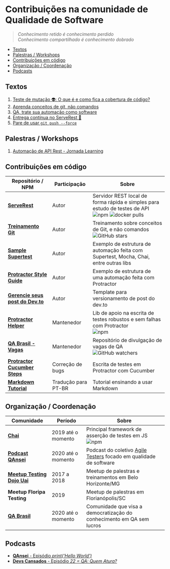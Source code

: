 # Contribuições na comunidade de Qualidade de Software

> _Conhecimento retido é conhecimento perdido_<BR>
> _Conhecimento compartilhado é conhecimento dobrado_

- [Textos](#textos)
- [Palestras / Workshops](#palestras--workshops)
- [Contribuições em código](#contribuições-em-código)
- [Organização / Coordenação](#organização--coordenação)
- [Podcasts](#podcasts)

## Textos

1. [Teste de mutação 👽: O que é e como fica a cobertura de código?](https://github.com/PauloGoncalvesBH/teste-de-mutacao)
1. [Aprenda conceitos de git, não comandos](https://github.com/PauloGoncalvesBH/treinamento-git)
1. [QA, trate sua automação como software](https://github.com/PauloGoncalvesBH/QA-trate-sua-automacao-como-software)
1. [Entrega contínua no ServeRest 🚀](https://github.com/PauloGoncalvesBH/entrega-continua-no-serverest)
1. [Pare de usar `git push --force`](https://github.com/PauloGoncalvesBH/Pare-de-usar-git-push--force)

## Palestras / Workshops

1. [Automação de API Rest - Jornada Learning](https://github.com/PauloGoncalvesBH/automacao-api-rest-jornada-learning)

## Contribuições em código

| Repositório / NPM | Participação | Sobre |
|--|--|--|
| **[ServeRest](https://github.com/PauloGoncalvesBH/ServeRest)** | Autor | Servidor REST local de forma rápida e simples para estudo de testes de API <br> ![npm](https://img.shields.io/npm/dt/serverest?style=flat-square) ![docker pulls](https://img.shields.io/docker/pulls/paulogoncalvesbh/serverest?style=flat-square) |
| **[Treinamento Git](https://github.com/PauloGoncalvesBH/treinamento-git)** | Autor | Treinamento sobre conceitos de Git, e não comandos <br> ![GitHub stars](https://img.shields.io/github/stars/paulogoncalvesbh/treinamento-git?style=flat-square) |
| **[Sample Supertest](https://github.com/PauloGoncalvesBH/sample-supertest/)** | Autor | Exemplo de estrutura de automação feita com Supertest, Mocha, Chai, entre outras libs |
| **[Protractor Style Guide](https://github.com/PauloGoncalvesBH/protractor-style-guide)** | Autor | Exemplo de estrutura de uma automação feita com Protractor |
| **[Gerencie seus post do Dev.to](https://github.com/PauloGoncalvesBH/gerencie-seus-posts-do-dev.to)** | Autor | Template para versionamento de post do dev.to |
| **[Protractor Helper](https://www.npmjs.com/package/protractor-helper)** | Mantenedor | Lib de apoio na escrita de testes robustos e sem falhas com Protractor <br> ![npm](https://img.shields.io/npm/dm/protractor-helper?style=flat-square) |
| **[QA Brasil - Vagas](https://github.com/qa-brasil/vagas)** | Mantenedor | Repositório de divulgação de vagas de QA <br> ![GitHub watchers](https://img.shields.io/github/watchers/qa-brasil/vagas?style=flat-square) |
| **[Protractor Cucumber Steps](https://github.com/Marketionist/protractor-cucumber-steps/)** | Correção de bugs | Escrita de testes em Protractor com Cucumber |
| **[Markdown Tutorial](https://agea.github.io/tutorial.md/)** | Tradução para PT-BR | Tutorial ensinando a usar Markdown |

## Organização / Coordenação

| Comunidade | Período | Sobre |
|--|--|--|
| **[Chai](https://github.com/chaijs/chai)** | 2019 até o momento | Principal framework de asserção de testes em JS <br> ![npm](https://img.shields.io/npm/dm/chai?style=flat-square) |
| **[Podcast QAnsei](https://anchor.fm/qansei)** | 2020 até o momento | Podcast do coletivo [Agile Testers](https://agiletesters.com.br/) focado em qualidade de software |
| **[Meetup Testing Dojo Uai](https://www.meetup.com/pt-BR/Testing-Dojo-Uai/)** | 2017 a 2018 | Meetup de palestras e treinamentos em Belo Horizonte/MG |
| **Meetup Floripa Testing** | 2019 | Meetup de palestras em Florianópolis/SC |
| **[QA Brasil](https://github.com/qa-brasil)** | 2020 até o momento | Comunidade que visa a democratização do conhecimento em QA sem lucros |

## Podcasts

- [**QAnsei** - Episódio _print(‘Hello World’)_](https://anchor.fm/qansei/episodes/printHello-World-ed4jui/a-a20jvmg)
- [**Devs Cansados** - Episódio _22 = QA: Quem Atura?_](https://anchor.fm/devs-cansados/episodes/22--QA-Quem-Atura-eikcdt)
